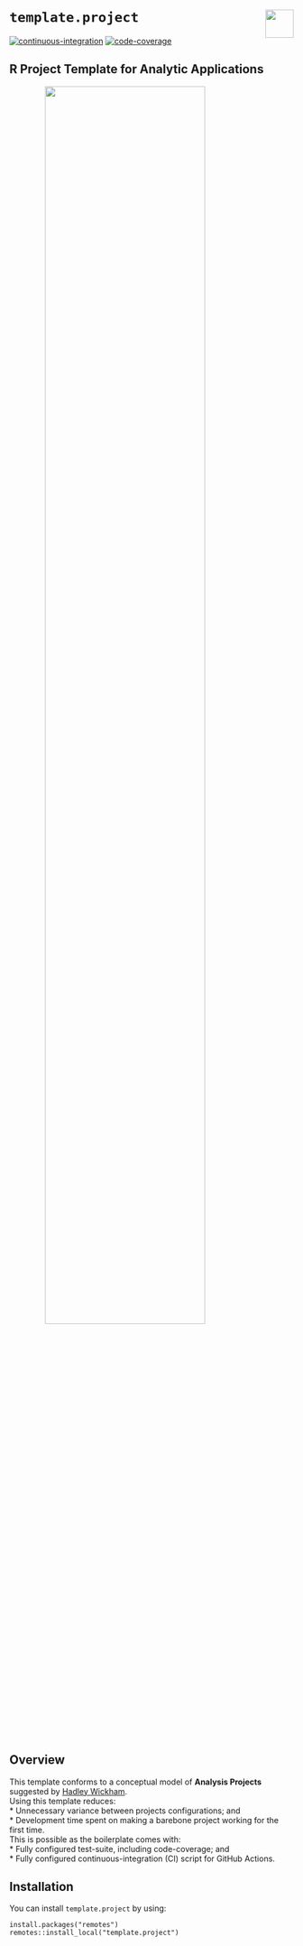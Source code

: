 
# `template.project` <img src='https://i.imgur.com/cLcAYfz.png' align="right" height="50"/>

<!-- badges: start -->

[![continuous-integration](https://github.com/data-science-competitions/template.project/workflows/test-suite/badge.svg?branch=master)](https://github.com/data-science-competitions/template.project/actions)
[![code-coverage](https://codecov.io/gh/data-science-competitions/template.project/branch/master/graph/badge.svg)](https://codecov.io/github/data-science-competitions/template.project/?branch=master)
<!-- badges: end -->

## R Project Template for Analytic Applications

<img src="https://i.imgur.com/RLEQkhe.png" width="75%" style="display: block; margin: auto;" />

## Overview

This template conforms to a conceptual model of **Analysis Projects**
suggested by [Hadley
Wickham](https://docs.google.com/document/d/1LzZKS44y4OEJa4Azg5reGToNAZL0e0HSUwxamNY7E-Y/).  
Using this template reduces:  
\* Unnecessary variance between projects configurations; and  
\* Development time spent on making a barebone project working for the
first time.  
This is possible as the boilerplate comes with:  
\* Fully configured test-suite, including code-coverage; and  
\* Fully configured continuous-integration (CI) script for GitHub
Actions.

## Installation

You can install `template.project` by using:

    install.packages("remotes")
    remotes::install_local("template.project")
